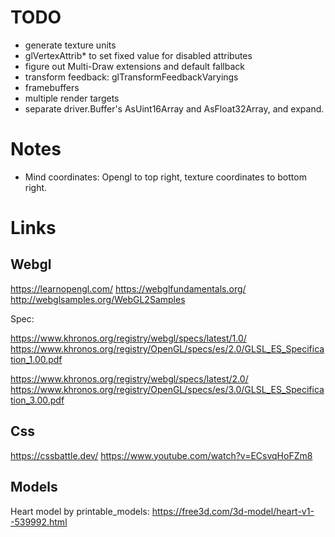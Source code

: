 # TODO

- generate texture units
- glVertexAttrib* to set fixed value for disabled attributes
- figure out Multi-Draw extensions and default fallback
- transform feedback: glTransformFeedbackVaryings
- framebuffers
- multiple render targets
- separate driver.Buffer's AsUint16Array and AsFloat32Array, and expand.

# Notes

- Mind coordinates: Opengl to top right, texture coordinates to bottom right.

# Links

## Webgl

https://learnopengl.com/
https://webglfundamentals.org/
http://webglsamples.org/WebGL2Samples

Spec:

https://www.khronos.org/registry/webgl/specs/latest/1.0/
https://www.khronos.org/registry/OpenGL/specs/es/2.0/GLSL_ES_Specification_1.00.pdf

https://www.khronos.org/registry/webgl/specs/latest/2.0/
https://www.khronos.org/registry/OpenGL/specs/es/3.0/GLSL_ES_Specification_3.00.pdf

## Css

https://cssbattle.dev/
https://www.youtube.com/watch?v=ECsvqHoFZm8

## Models

Heart model by printable_models: https://free3d.com/3d-model/heart-v1--539992.html
